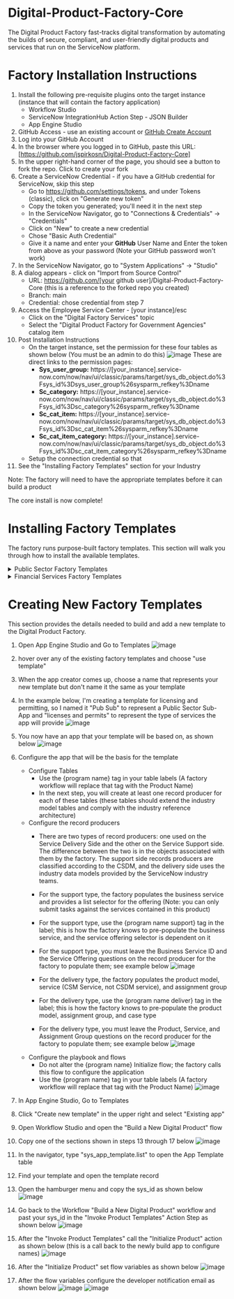 # Digital-Product-Factory-Core
The Digital Product Factory fast-tracks digital transformation by automating the builds of secure, compliant, and user-friendly digital products and services that run on the ServiceNow platform.
# Factory Installation Instructions
1. Install the following pre-requisite plugins onto the target instance (instance that will contain the factory application)
    - Workflow Studio
    - ServiceNow IntegrationHub Action Step - JSON Builder
    - App Engine Studio
3. GitHub Access - use an existing account or [GitHub Create Account](https://github.com/join?ref_cta=Sign+up&ref_loc=header+logged+out&ref_page=%2F&source=header-home)
1. Log into your GitHub Account
1. In the browser where you logged in to GitHub, paste this URL: [https://github.com/jspirkosn/Digital-Product-Factory-Core]
1. In the upper right-hand corner of the page, you should see a button to fork the repo. Click to create your fork
1. Create a ServiceNow Credential - if you have a GitHub credential for ServiceNow, skip this step
    - Go to https://github.com/settings/tokens, and under Tokens (classic), click on "Generate new token"
    - Copy the token you generated; you'll need it in the next step
    - In the ServiceNow Navigator, go to "Connections & Credentials" -> "Credentials"
    - Click on "New" to create a new credential
    - Chose "Basic Auth Credential"
    - Give it a name and enter your **GitHub** User Name and Enter the token from above as your password (Note your GitHub password won't work)
1. In the ServiceNow Navigator, go to "System Applications" -> "Studio"
1. A dialog appears - click on "Import from Source Control"
    - URL: https://github.com/[your github user]/Digital-Product-Factory-Core (this is a reference to the forked repo you created)
    - Branch: main
    - Credential: chose credential from step 7   
1. Access the Employee Service Center - [your instance]/esc
	- Click on the "Digital Factory Services" topic
	- Select the "Digital Product Factory for Government Agencies" catalog item
1. Post Installation Instructions
	- On the target instance, set the permission for these four tables as shown below (You must be an admin to do this)
	![image](https://github.com/user-attachments/assets/2ab5006b-ba10-433e-a75e-7929b7b0c907)
	These are direct links to the permission pages:
		- **Sys_user_group:** https://[your_instance].service-now.com/now/nav/ui/classic/params/target/sys_db_object.do%3Fsys_id%3Dsys_user_group%26sysparm_refkey%3Dname
		- **Sc_category:** https://[your_instance].service-now.com/now/nav/ui/classic/params/target/sys_db_object.do%3Fsys_id%3Dsc_category%26sysparm_refkey%3Dname
		- **Sc_cat_item:** https://[your_instance].service-now.com/now/nav/ui/classic/params/target/sys_db_object.do%3Fsys_id%3Dsc_cat_item%26sysparm_refkey%3Dname
		- **Sc_cat_item_category:** https://[your_instance].service-now.com/now/nav/ui/classic/params/target/sys_db_object.do%3Fsys_id%3Dsc_cat_item_category%26sysparm_refkey%3Dname
	- Setup the connection credential so that 
1. See the "Installing Factory Templates" section for your Industry

Note: The factory will need to have the appropriate templates before it can build a product

The core install is now complete!

# Installing Factory Templates
The factory runs purpose-built factory templates.  This section will walk you through how to install the available templates. 
<details>
<summary>Public Sector Factory Templates</summary>
All Public Sector template repositories are pre-fixed with PST; for example, "PST- HHS Program Support Desk." The Digital Product Factory for Public Sector is part of the Digital Product Factory Core, but you will need to install the templates below or create  templates for the factory to function.

The list below contains a series of templates. Follow these instructions for each template. The illustration below the templates shows a list of dependent plugins.
1. Log into your GitHub Account (see the factory installation section above for more details) 
1. In the browser where you logged in to GitHub, paste the template URL you want to install from the List of Available Public Sector Factory Templates below  
1. In the upper right-hand corner of the page, you should see a button to fork the repo. Click to create your fork
1. Note the URL of your new repository that was created, it should be similar to the name of the repo you forked in the last step 
1. You should already have a GitHub credential in your SeviceNow instance, if you don't (see the factory installation section above for more details on how to get one)
1. In the ServiceNow Navigator, go to "System Applications" -> "Studio"
1. A dialog appears - click on "Import from Source Control"
    - URL: https://github.com/[your github user]/[template repository] (this is a reference to the forked repo you created above)
    - Branch: main
    - Credential: chose GitHub credential   
	
**List of Available Public Sector Factory Templates:**
1. **PST - HHS Program Support Desk** https://github.com/jspirkosn/PST---HHS-Program-Support-Desk
   ![image](https://github.com/user-attachments/assets/ec4a6e39-cc0a-439c-ba74-b5775a64b724)
1. **PST - Licensing and Permitting** https://github.com/jspirkosn/PST---Licensing-and-Permitting
    ![image](https://github.com/user-attachments/assets/cae07e6b-9bfd-4cca-8f15-5430c3df2945)
</details>
<details>
<summary>Financial Services Factory Templates</summary>
All Financial Services template repositories are pre-fixed with FST; for example, "FST - Power of Attorney." The Digital Product Factory for Financial Services is part of the Digital Product Factory Core but you will need to install the templates below or create your own templates for the factory to function.
	
**List of Available Financial Service Factory Templates:**
1. **Coming Soon** 
1. **Coming Soon** 
</details>

# Creating New Factory Templates
This section provides the details needed to build and add a new template to the Digital Product Factory.
1. Open App Engine Studio and Go to Templates
   ![image](https://github.com/user-attachments/assets/a6853d7d-c21d-4496-a8fa-3fb2d1fc3d73)
1. hover over any of the existing factory templates and choose "use template"
1. When the app creator comes up, choose a name that represents your new template but don't name it the same as your template
1. In the example below, I'm creating a template for licensing and permitting, so I named it "Pub Sub" to represent a Public Sector Sub-App and "licenses and permits" to represent the type of services the app will provide
   ![image](https://github.com/user-attachments/assets/7c0d66bb-cea3-42bb-af85-0d8efbc3614e)
1. You now have an app that your template will be based on, as shown below
   ![image](https://github.com/user-attachments/assets/74884486-f00c-4a24-8b91-9821388580d2)
1. Configure the app that will be the basis for the template
	- Configure Tables
		- Use the {program name} tag in your table labels (A factory workflow will replace that tag with the Product Name)
 		- In the next step, you will create at least one record producer for each of these tables (these tables should extend the industry model tables and comply with the industry reference architecture) 
	- Configure the record producers
		- There are two types of record producers: one used on the Service Delivery Side and the other on the Service Support side. The difference between the two is in the objects associated with them by the factory. The support side records producers are classified according to the CSDM, and the delivery side uses the industry data models provided by the ServiceNow industry teams. 
		- For the support type, the factory populates the business service and provides a list selector for the offering (Note: you can only submit tasks against the services contained in this product)
 		- For the support type, use the {program name support} tag in the label; this is how the factory knows to pre-populate the business service, and the service offering selector is dependent on it
		- For the support type, you must leave the Business Service ID and the Service Offering questions on the record producer for the factory to populate them; see example below
		  ![image](https://github.com/user-attachments/assets/8c43f56c-c46a-452c-bcfb-f03b1f94b77b)
 
 	 	
		- For the delivery type, the factory populates the product model, service (CSM Service, not CSDM service), and assignment group 
		- For the delivery type, use the {program name deliver} tag in the label; this is how the factory knows to pre-populate the product model, assignment group, and case type
		- For the delivery type, you must leave the Product, Service, and Assignment Group questions on the record producer for the factory to populate them; see example below
		  ![image](https://github.com/user-attachments/assets/85b98ae6-fe9a-44c9-9448-dd2cbf8b0a5b)
	- Configure the playbook and flows
		- Do not alter the {program name} Initialize flow; the factory calls this flow to configure the application 
		- Use the {program name} tag in your table labels (A factory workflow will replace that tag with the Product Name)
  		  ![image](https://github.com/user-attachments/assets/947e14ce-0e11-4a41-9336-6f9da2c0b006)

1. In App Engine Studio, Go to Templates
1. Click "Create new template" in the upper right and select "Existing app"
1. Open Workflow Studio and open the "Build a New Digital Product" flow
1. Copy one of the sections shown in steps 13 through 17 below
   ![image](https://github.com/user-attachments/assets/764b6309-e7a4-4f63-8e78-01e52a25d66a)
1. In the navigator, type "sys_app_template.list" to open the App Template table
1. Find your template and open the template record
1. Open the hamburger menu and copy the sys_id as shown below
   ![image](https://github.com/user-attachments/assets/89d67855-6955-4111-8b66-18fdf9f24f5b)
1. Go back to the Workflow "Build a New Digital Product" workflow and past your sys_id in the "Invoke Product Templates" Action Step as shown below
   ![image](https://github.com/user-attachments/assets/dd269303-0c6f-4f2a-af22-dc1ce733e09e)
1. After the "Invoke Product Templates" call the "Initialize Product" action as shown below (this is a call back to the newly build app to configure names)
   ![image](https://github.com/user-attachments/assets/df4272a4-e0ca-4fd7-8763-46921f6431ce)
1. After the "Initialize Product" set flow variables as shown below
   ![image](https://github.com/user-attachments/assets/a154e477-49fa-4549-80b1-a005a3818118)
1. After the flow variables configure the developer notification email as shown below
   ![image](https://github.com/user-attachments/assets/121ec302-e04f-4f0c-8e94-0434fcbe4e89)
   ![image](https://github.com/user-attachments/assets/1d9a70f0-6fc7-44bf-84ea-267af52d3c6b)


   
 

   


          
		
   




